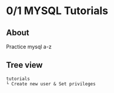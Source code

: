 # 0/1 MYSQL Tutorials

## About

Practice mysql a-z



## Tree view

```
tutorials
└ Create new user & Set privileges
```

